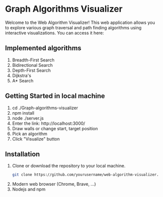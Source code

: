 # Graph Algorithms Visualizer

Welcome to the Web Algorithm Visualizer! This web application allows you to explore various graph traversal and path finding algorithms using interactive visualizations. You can access it here: 

## Implemented algorithms

1. Breadth-First Search
3. Bidirectional Search
2. Depth-First Search
5. Dijkstra's
4. A* Search

## Getting Started in local machine

1. cd ./Graph-algorithms-visualizer
2. npm install
3. node ./server.js
4. Enter the link: http://localhost:3000/
5. Draw walls or change start, target position
6. Pick an algorithm
7. Click "Visualize" button

## Installation

1. Clone or download the repository to your local machine.
   ```bash
   git clone https://github.com/yourusername/web-algorithm-visualizer.git
2. Modern web browser (Chrome, Brave, ...)
3. Nodejs and npm
